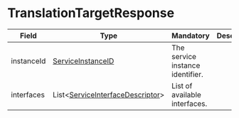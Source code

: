 # TranslationTargetResponse

Field | Type | Mandatory | Description
--- | --- | --- | ---
instanceId | [ServiceInstanceID](../primitives.md#serviceinstanceid) | The service instance identifier.
interfaces | List<[ServiceInterfaceDescriptor](./service-interface-descriptor.md)> | List of available interfaces.